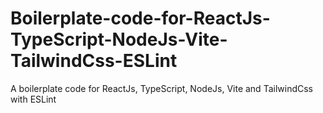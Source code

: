 # Boilerplate-code-for-ReactJs-TypeScript-NodeJs-Vite-TailwindCss-ESLint
A boilerplate code for ReactJs, TypeScript, NodeJs, Vite and TailwindCss with ESLint
